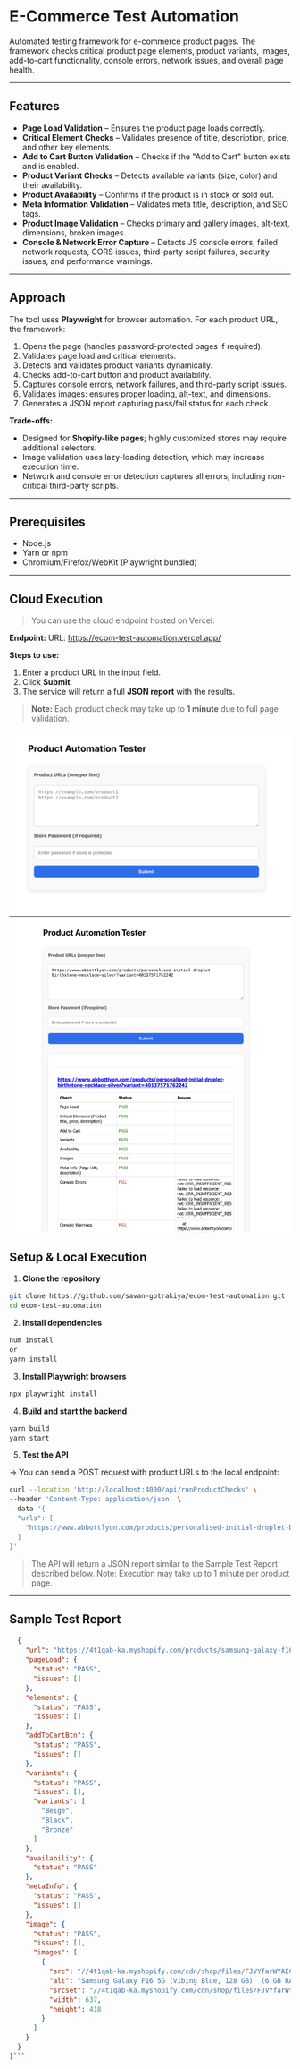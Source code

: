 # E-Commerce Test Automation

Automated testing framework for e-commerce product pages. The framework checks critical product page elements, product variants, images, add-to-cart functionality, console errors, network issues, and overall page health.

---

## Features

- **Page Load Validation** – Ensures the product page loads correctly.  
- **Critical Element Checks** – Validates presence of title, description, price, and other key elements.  
- **Add to Cart Button Validation** – Checks if the "Add to Cart" button exists and is enabled.  
- **Product Variant Checks** – Detects available variants (size, color) and their availability.  
- **Product Availability** – Confirms if the product is in stock or sold out.  
- **Meta Information Validation** – Validates meta title, description, and SEO tags.  
- **Product Image Validation** – Checks primary and gallery images, alt-text, dimensions, broken images.  
- **Console & Network Error Capture** – Detects JS console errors, failed network requests, CORS issues, third-party script failures, security issues, and performance warnings.  

---

## Approach

The tool uses **Playwright** for browser automation. For each product URL, the framework:

1. Opens the page (handles password-protected pages if required).  
2. Validates page load and critical elements.  
3. Detects and validates product variants dynamically.  
4. Checks add-to-cart button and product availability.  
5. Captures console errors, network failures, and third-party script issues.  
6. Validates images: ensures proper loading, alt-text, and dimensions.  
7. Generates a JSON report capturing pass/fail status for each check.

**Trade-offs:**  

- Designed for **Shopify-like pages**; highly customized stores may require additional selectors.  
- Image validation uses lazy-loading detection, which may increase execution time.  
- Network and console error detection captures all errors, including non-critical third-party scripts.

---

## Prerequisites

- Node.js
- Yarn or npm  
- Chromium/Firefox/WebKit (Playwright bundled)  

---

## Cloud Execution

> You can use the cloud endpoint hosted on Vercel:

**Endpoint:**
URL: https://ecom-test-automation.vercel.app/


**Steps to use:**

1. Enter a product URL in the input field.  
2. Click **Submit**.  
3. The service will return a full **JSON report** with the results.  

> **Note:** Each product check may take up to **1 minute** due to full page validation.

![Form](assets/form.png)
![Report](assets/report.png)


## Setup & Local Execution

1. **Clone the repository**

```bash
git clone https://github.com/savan-gotrakiya/ecom-test-automation.git
cd ecom-test-automation
```

2. **Install dependencies**

```bash
num install
or
yarn install
```

3. **Install Playwright browsers**

```bash
npx playwright install
```

4. **Build and start the backend**

```bash
yarn build
yarn start
```

5. **Test the API**

-> You can send a POST request with product URLs to the local endpoint:

```bash
curl --location 'http://localhost:4000/api/runProductChecks' \
--header 'Content-Type: application/json' \
--data '{
  "urls": [
    "https://www.abbottlyon.com/products/personalised-initial-droplet-birthstone-necklace-silver?variant=40137571762242"
  ]
}'
```

> The API will return a JSON report similar to the Sample Test Report described below.
> Note: Execution may take up to 1 minute per product page.

---
## Sample Test Report

```json [
  {
    "url": "https://4t1qab-ka.myshopify.com/products/samsung-galaxy-f16-5g-vibing-blue-128-gb-6-gb-ram?variant=4504101978131790",
    "pageLoad": {
      "status": "PASS",
      "issues": []
    },
    "elements": {
      "status": "PASS",
      "issues": []
    },
    "addToCartBtn": {
      "status": "PASS",
      "issues": []
    },
    "variants": {
      "status": "PASS",
      "issues": [],
      "variants": [
        "Beige",
        "Black",
        "Bronze"
      ]
    },
    "availability": {
      "status": "PASS"
    },
    "metaInfo": {
      "status": "PASS",
      "issues": []
    },
    "image": {
      "status": "PASS",
      "issues": [],
      "images": [
        {
          "src": "//4t1qab-ka.myshopify.com/cdn/shop/files/FJVYfarWYAECQ-Y-photoutils.com_ee24fe25-b175-4287-a357-6e7fcc05eb87.webp?v=1756141644&width=3840",
          "alt": "Samsung Galaxy F16 5G (Vibing Blue, 128 GB)  (6 GB RAM)",
          "srcset": "//4t1qab-ka.myshopify.com/cdn/shop/files/FJVYfarWYAECQ-Y-photoutils.com_ee24fe25-b175-4287-a357-6e7fcc05eb87.webp?v=1756141644&width=240 240w, //4t1qab-ka.myshopify.com/cdn/shop/files/FJVYfarWYAECQ-Y-photoutils.com_ee24fe25-b175-4287-a357-6e7fcc05eb87.webp?v=1756141644&width=352 352w, //4t1qab-ka.myshopify.com/cdn/shop/files/FJVYfarWYAECQ-Y-photoutils.com_ee24fe25-b175-4287-a357-6e7fcc05eb87.webp?v=1756141644&width=832 832w, //4t1qab-ka.myshopify.com/cdn/shop/files/FJVYfarWYAECQ-Y-photoutils.com_ee24fe25-b175-4287-a357-6e7fcc05eb87.webp?v=1756141644&width=1200 1200w, //4t1qab-ka.myshopify.com/cdn/shop/files/FJVYfarWYAECQ-Y-photoutils.com_ee24fe25-b175-4287-a357-6e7fcc05eb87.webp?v=1756141644&width=1600 1600w, //4t1qab-ka.myshopify.com/cdn/shop/files/FJVYfarWYAECQ-Y-photoutils.com_ee24fe25-b175-4287-a357-6e7fcc05eb87.webp?v=1756141644&width=1920 1920w, //4t1qab-ka.myshopify.com/cdn/shop/files/FJVYfarWYAECQ-Y-photoutils.com_ee24fe25-b175-4287-a357-6e7fcc05eb87.webp?v=1756141644&width=2560 2560w, //4t1qab-ka.myshopify.com/cdn/shop/files/FJVYfarWYAECQ-Y-photoutils.com_ee24fe25-b175-4287-a357-6e7fcc05eb87.webp?v=1756141644&width=3840 3840w",
          "width": 637,
          "height": 418
        }
      ]
    }
  }
]```